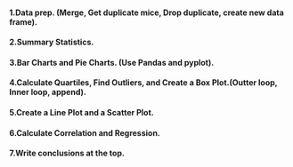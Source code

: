 #### 1.Data prep. (Merge, Get duplicate mice, Drop duplicate, create new data frame).
#### 2.Summary Statistics.
#### 3.Bar Charts and Pie Charts. (Use Pandas and pyplot).
#### 4.Calculate Quartiles, Find Outliers, and Create a Box Plot.(Outter loop, Inner loop, append).
#### 5.Create a Line Plot and a Scatter Plot.
#### 6.Calculate Correlation and Regression.
#### 7.Write conclusions at the top.
